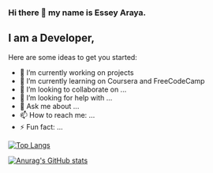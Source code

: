 ### Hi there 👋 my name is Essey Araya.

## I am a Developer, 


Here are some ideas to get you started:                                     

- 🔭 I’m currently working on projects
- 🌱 I’m currently learning on Coursera and FreeCodeCamp
- 👯 I’m looking to collaborate on ...
- 🤔 I’m looking for help with ...
- 💬 Ask me about ...
- 📫 How to reach me: ...
- ⚡ Fun fact: ...

[![Top Langs](https://github-readme-stats.vercel.app/api/top-langs/?username=essey1&exclude_repo=github-readme-stats,IBM-Data-Analyst-Capstone-Project,Project-04,myportfolio)](https://github.com/anuraghazra/github-readme-stats)

[![Anurag's GitHub stats](https://github-readme-stats.vercel.app/api?username=essey1&hide=stars,prs,issues,contribs)](https://github.com/essey1/github-readme-stats)
